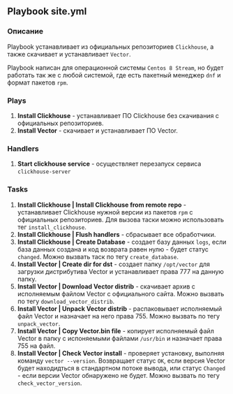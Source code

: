 ## Playbook site.yml

### Описание 

Playbook устанавливает из официальных репозиториев `Clickhouse`, а также скачивает и устанавливает `Vector`.

Playbook написан для операционной системы `Centos 8 Stream`, но будет работать так же с любой системой, где есть пакетный менеджер `dnf` и формат пакетов `rpm`.

### Plays

1. <b>Install Clickhouse</b> - устанавливает ПО Clickhouse без скачивания с официальных репозиториев.
2. <b>Install Vector</b> - скачивает и устанавливает ПО Vector.

### Handlers

1. <b>Start clickhouse service</b> - осуществляет перезапуск сервиса `clickhouse-server`

### Tasks

1. <b>Install Clickhouse | Install Clickhouse from remote repo</b> - устанавливает Clickhouse нужной версии из пакетов `rpm` с официальных репозиториев. Для вызова таски можно использовать тег `install_clickhouse`.
2. <b>Install Clickhouse | Flush handlers</b> - сбрасывает все обработчики.
3. <b>Install Clickhouse | Create Database</b> - создает базу данных `logs`, если база данных создана и код возврата равен нулю - будет статус `changed`. Можно вызвать таск по тегу `create_database`.
4. <b>Install Vector | Create dir for dst</b> - создает папку `/opt/vector` для загрузки дистрибутива Vector и устанавливает права 777 на данную папку.
5. <b>Install Vector | Download Vector distrib</b> - скачивает архив с исполняемым файлом Vector с официального сайта. Можно вызвать по тегу `download_vector_distrib`.
6. <b>Install Vector | Unpack Vector distrib</b> - распаковывает исполняемый файл Vector и назначает на него права 755. Можно вызвать по тегу `unpack_vector`.
7. <b>Install Vector | Copy Vector.bin file</b> - копирует исполняемый файл Vector в папку с испоняемыми файлами `/usr/bin` и назначает права 755 на файл.
8. <b>Install Vector | Check Vector install</b> - проверяет установку, выполняя команду `vector --version`. Возвращает статус `OK`, если версия Vector будет находидться в стандартном потоке вывода, или статус `Changed` - если версии Vector обнаружено не будет. Можно вызвать по тегу `check_vector_version`.